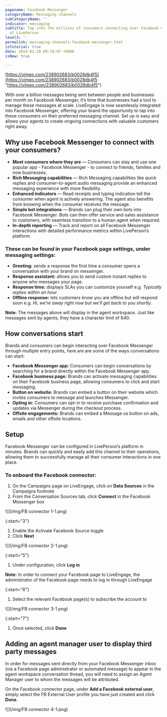 ```yaml
---
pagename: Facebook Messenger
categoryName: Messaging channels
subCategoryName: ''
indicator: messaging
subtitle: Tap into the millions of consumers connecting over Facebook using the power
  of LivePerson
level3: ''
permalink: messaging-channels-facebook-messenger.html
isTutorial: true
date: 2019-01-20 09:10:07 +0000
isNew: true

---
```

[https://vimeo.com/238902683/b0028db4f5](https://vimeo.com/238902683/b0028db4f5 "https://vimeo.com/238902683/b0028db4f5")

With over a billion messages being sent between people and businesses per month on Facebook Messenger, it’s time that businesses had a tool to manage these messages at scale. LiveEngage is now seamlessly integrated into Facebook Messenger, offering your brand the opportunity to tap into these consumers on their preferred messaging channel. Set up is easy and allows your agents to create ongoing connections with valuable customers right away.

## Why use Facebook Messenger to connect with your consumers?

* **Meet consumers where they are** — Consumers can stay and use one popular app - Facebook Messenger - to connect to friends, families and now businesses.
* **Rich Messaging capabilities** — Rich Messaging capabilities like quick replies and consumer-to-agent audio messaging provide an enhanced messaging experience with more flexibility.
* **Enhanced indicators** — Read receipts and typing indication tell the consumer when agent is actively answering. The agent also benefits from knowing when the consumer receives the message.
* **Simple bot integrations** — Brands can plug their own bots into Facebook Messenger. Bots can then offer service and sales assistance to customers, with seamless transition to a human agent when required.
* **In-depth reporting** — Track and report on all Facebook Messenger interactions with detailed performance metrics within LivePerson’s platform.

### These can be found in your Facebook page settings, under messaging settings:

* **Greeting:** sends a response the first time a consumer opens a conversation with your brand on messenger.
* **Response assistant:** allows you to send custom instant replies to anyone who messages your page.
* **Response time:** displays SLAs you can customize yourself e.g. _Typically replies within an hour_.
* **Offline response:** lets customers know you are offline but will respond soon e.g. _Hi, we’re away right now but we’ll get back to you shortly_.

**Note:** The messages above will display in the agent workspace. Just like messages sent by agents, they have a character limit of 640.

## How conversations start

Brands and consumers can begin interacting over Facebook Messenger through multiple entry points, here are are some of the ways conversations can start:

* **Facebook Messenger app:** Consumers can begin conversations by searching for a brand directly within the Facebook Messenger app.
* **Facebook business page:** Brands can activate messaging capabilities on their Facebook business page, allowing consumers to click and start messaging.
* **Button on website:** Brands can embed a button on their website which invites consumers to message and launches Messenger.
* **Opting in:** Consumers can opt-in to receive purchase confirmation and updates via Messenger during the checkout process.
* **Offsite engagements:** Brands can embed a Message us button on ads, emails and other offsite locations.

## Setup

Facebook Messenger can be configured in LivePerson’s platform in minutes. Brands can quickly and easily add this channel to their operations, allowing them to successfully manage all their consumer interactions in one place.

### To onboard the Facebook connector:

1. On the Campaigns page on LiveEngage, click on **Data Sources** in the Campaigns footnote
2. From the Conversation Sources tab, click **Connect** in the Facebook Messenger box

![](/img/FB connector 1-1.png)

{:start="3"}

1. Enable the Activate Facebook Source toggle
2. Click **Next**

![](/img/FB connector 2-1.png)

{:start="5"}

1. Under configuration, click **Log in**

**Note:** In order to connect your Facebook page to LiveEngage, the administrator of the Facebook page needs to log in through LiveEngage

{:start="6"}

1. Select the relevant Facebook page(s) to subscribe the account to

![](/img/FB connector 3-1.png)

{:start="7"}

1. Once selected, click **Done**

## Adding an agent manager user to display third party messages

In order for messages sent directly from your Facebook Messenger inbox (via a Facebook page administrator or automated message) to appear in the agent workspace conversation thread, you will need to assign an Agent Manager user to whom the messages will be attributed.

On the Facebook connector page, under **Add a Facebook external user**, simply select the FB External User profile you have just created and click **Done**.

![](/img/FB connector 4-1.png)